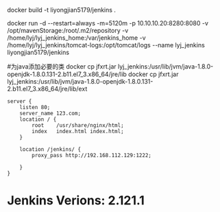 docker  build -t liyongjian5179/jenkins .

docker run -d --restart=always -m=5120m -p 10.10.10.20:8280:8080 -v /opt/mavenStorage:/root/.m2/repository -v /home/lyj/lyj_jenkins_home:/var/jenkins_home -v /home/lyj/lyj_jenkins/tomcat-logs:/opt/tomcat/logs --name lyj_jenkins liyongjian5179/jenkins

#为java添加必要的类
docker cp jfxrt.jar lyj_jenkins:/usr/lib/jvm/java-1.8.0-openjdk-1.8.0.131-2.b11.el7_3.x86_64/jre/lib
docker cp jfxrt.jar lyj_jenkins:/usr/lib/jvm/java-1.8.0-openjdk-1.8.0.131-2.b11.el7_3.x86_64/jre/lib/ext

```
server {
	listen 80;
	server_name 123.com;
	location / {
		root	/usr/share/nginx/html;
		index	index.html index.html;
	}
	
	location /jenkins/ {
		proxy_pass http://192.168.112.129:1222;

	}
}
```
# Jenkins Verions: 2.121.1
